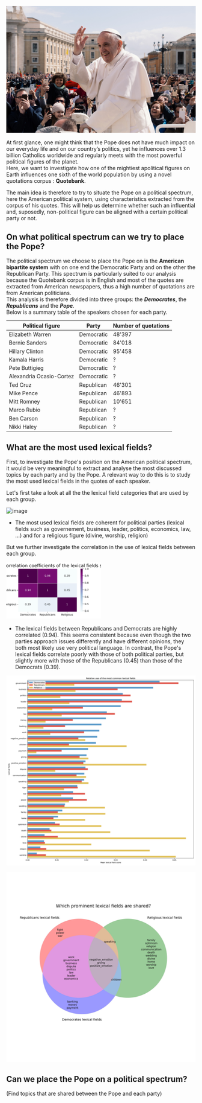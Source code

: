 ![image](data/popefrancis2.jpg)

At first glance, one might think that the Pope does not have much impact on our everyday life and on our country’s politics, yet he influences over 1.3 billion Catholics worldwide and regularly meets with the most powerful political figures of the planet.  
Here, we want to investigate how one of the mightiest apolitical figures on Earth influences one sixth of the world population by using a novel quotations corpus : **Quotebank**.  

The main idea is therefore to try to situate the Pope on a political spectrum, here the American political system, using characteristics extracted from the corpus of his quotes. This will help us determine whether such an influential and, suposedly, non-political figure can be aligned with a certain political party or not.

## On what political spectrum can we try to place the Pope?
The political spectrum we choose to place the Pope on is the **American bipartite system** with on one end the Democratic Party and on the other the Republican Party. This spectrum is particularly suited to our analysis because the Quotebank corpus is in English and most of the quotes are extracted from American newspapers, thus a high number of quotations are from American politicians.  
This analysis is therefore divided into three groups: the ***Democrates***, the ***Republicans*** and the ***Pope***.  
Below is a summary table of the speakers chosen for each party.

| Political figure | Party      |Number of quotations |
|------------------|------------|----------------------|
| Elizabeth Warren | Democratic | 48'397               |
| Bernie Sanders   | Democratic | 84'018               |
| Hillary Clinton  | Democratic | 95'458               |
| Kamala Harris    | Democratic | ?                    |
| Pete Buttigieg   | Democratic | ?                    |
| Alexandria Ocasio-Cortez  | Democratic | ?                    |
| Ted Cruz         | Republican| 46'301               |
| Mike Pence       | Republican| 46'893               |
| Mitt Romney      | Republican| 10'651               |
| Marco Rubio      | Republican| ?               |
| Ben Carson     | Republican| ?               |
| Nikki Haley     | Republican| ?               |

## What are the most used lexical fields?
First, to investigate the Pope's position on the American political spectrum, it would be very meaningful to extract and analyse the most discussed topics by each party and by the Pope. A relevant way to do this is to study the most used lexical fields in the quotes of each speaker.  

Let's first take a look at all the the lexical field categories that are used by each group.


![image](output/Top_lexical_fields_each_category.jpg)

- The most used lexical fields are coherent for political parties (lexical fields such as governement, business, leader, politics, economics, law, ...) and for a religious figure (divine, worship, religion)

But we further investigate the correlation in the use of lexical fields between each group.

<img src="output/Correlation_matrix_each_category.jpg" width="50%" height="50%">

- The lexical fields between Republicans and Democrats are highly correlated (0.94). This seems consistent because even though the two parties approach issues differently and have different opinions, they both most likely use very political language. In contrast, the Pope's lexical fields correlate poorly with those of both political parties, but slightly more with those of the Republicans (0.45) than those of the Democrats (0.39).

![image](output/Barplot_most_prominent_lexical_fields_across_categories.jpg)

![image](output/Venn_most_prominent_lexical_fields_across_categories.jpg)



## Can we place the Pope on a political spectrum?
(Find topics that are shared between the Pope and each party)
